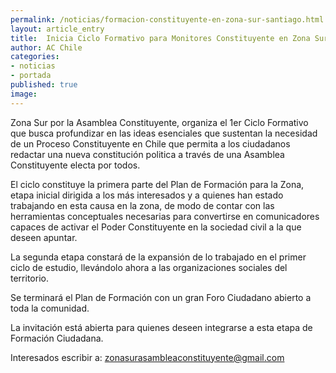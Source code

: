 ```yaml
---
permalink: /noticias/formacion-constituyente-en-zona-sur-santiago.html
layout: article_entry
title:  Inicia Ciclo Formativo para Monitores Constituyente en Zona Sur de Stgo.
author: AC Chile
categories: 
- noticias
- portada
published: true
image: 
---
```


Zona Sur por la Asamblea Constituyente, organiza el 1er Ciclo Formativo que busca profundizar en las ideas esenciales que sustentan la necesidad de un Proceso Constituyente en Chile que permita a los ciudadanos redactar una nueva constitución politica a través de una Asamblea Constituyente electa por todos.

El ciclo constituye la primera parte del Plan de Formación para la Zona, etapa inicial dirigida a los más interesados y a quienes han estado trabajando en esta causa en la zona, de modo de contar con las herramientas conceptuales necesarias para convertirse en comunicadores capaces de activar el Poder Constituyente en la sociedad civil a la que deseen apuntar.

La segunda etapa constará de la expansión de lo trabajado en el primer ciclo de estudio, llevándolo ahora a las organizaciones sociales del territorio.

Se terminará el Plan de Formación con un gran Foro Ciudadano abierto a toda la comunidad.

La invitación está abierta para quienes deseen integrarse a esta etapa de Formación Ciudadana.

Interesados escribir a: zonasurasambleaconstituyente@gmail.com
